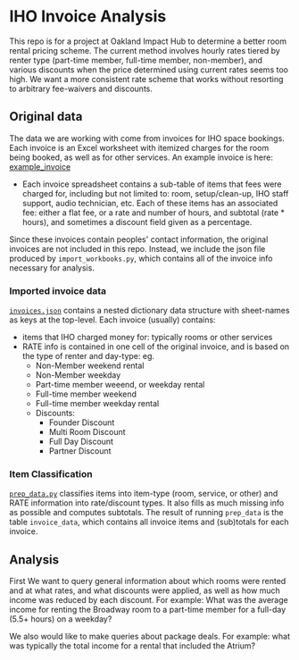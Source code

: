 # IHO Invoice Analysis

This repo is for a project at Oakland Impact Hub to determine a better room rental pricing scheme.  The current method involves hourly rates tiered by renter type (part-time member,  full-time member, non-member), and various discounts when the price determined using current rates seems too high.  We want a more consistent rate scheme that works without resorting to arbitrary fee-waivers and discounts.


## Original data
The data we are working with come from invoices for IHO space bookings.  Each invoice is an Excel worksheet with itemized charges for the room being booked, as well as for other services.  An example invoice is here: [example_invoice](example_invoice.pdf)
* Each invoice spreadsheet contains a sub-table of items that fees were charged for, including but not limited to: room, setup/clean-up, IHO staff support, audio technician, etc.  Each of these items has an associated fee: either a flat fee, or a rate and number of hours, and subtotal (rate * hours), and sometimes a discount field given as a percentage.


Since these invoices contain peoples' contact information, the original invoices are not included in this repo.  Instead, we include the json file produced by `import_workbooks.py`, which contains all of the invoice info necessary for analysis.

### Imported invoice data
[`invoices.json`](invoices.json) contains a nested dictionary data structure with sheet-names as keys at the top-level. 
Each invoice (usually) contains:
* items that IHO charged money for: typically rooms or other services 
* RATE info is contained in one cell of the original invoice, and is based on the type of renter and day-type: 
eg.
  * Non-Member weekend rental
  * Non-Member weekday
  * Part-time member weeend, or weekday rental
  * Full-time member weekend
  * Full-time member weekday rental
  * Discounts:
    - Founder Discount
  	- Multi Room Discount
  	- Full Day Discount
  	- Partner Discount


### Item Classification
[`prep_data.py`](prep_data.py) classifies items into item-type (room, service, or other) and RATE information into rate/discount types.  It also fills as much missing info as possible and computes subtotals.  The result of running `prep_data` is the table `invoice_data`, which contains all invoice items and (sub)totals for each invoice. 


## Analysis
First We want to query general information about which rooms were rented and at what rates, and what discounts were applied, as well as how much income was reduced by each discount.  For example: What was the average income for renting the Broadway room to a part-time member for a full-day (5.5+ hours) on a weekday?

We also would like to make queries about package deals.  For example: what was typically the total income for a rental that included the Atrium?
